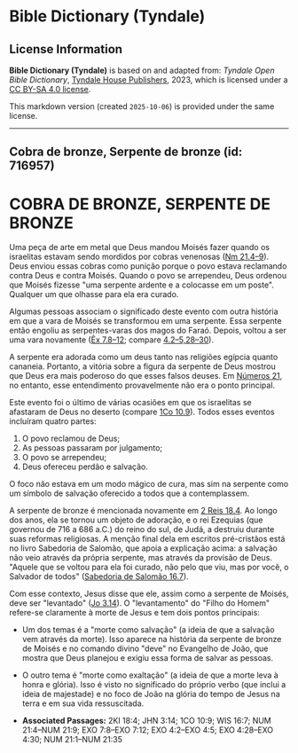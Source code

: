 # Bible Dictionary (Tyndale)

## License Information

**Bible Dictionary (Tyndale)** is based on and adapted from: _Tyndale Open Bible Dictionary_, [Tyndale House Publishers](https://tyndaleopenresources.com/), 2023, which is licensed under a [CC BY-SA 4.0 license](https://creativecommons.org/licenses/by-sa/4.0/legalcode.en).

This markdown version (created `2025-10-06`) is provided under the same license.



--------------------------------

## Cobra de bronze, Serpente de bronze (id: 716957)

COBRA DE BRONZE, SERPENTE DE BRONZE
===================================

Uma peça de arte em metal que Deus mandou Moisés fazer quando os israelitas estavam sendo mordidos por cobras venenosas ([Nm 21\.4–9](https://ref.ly/Num21:4-Num21:9)). Deus enviou essas cobras como punição porque o povo estava reclamando contra Deus e contra Moisés. Quando o povo se arrependeu, Deus ordenou que Moisés fizesse "uma serpente ardente e a colocasse em um poste". Qualquer um que olhasse para ela era curado.

Algumas pessoas associam o significado deste evento com outra história em que a vara de Moisés se transformou em uma serpente. Essa serpente então engoliu as serpentes\-varas dos magos do Faraó. Depois, voltou a ser uma vara novamente ([Êx 7\.8–12](https://ref.ly/Exod7:8-Exod7:12); compare [4\.2–5,28–30](https://ref.ly/Exod4:2-Exod4:5,Exod4:28-Exod4:30)).

A serpente era adorada como um deus tanto nas religiões egípcia quanto cananeia. Portanto, a vitória sobre a figura da serpente de Deus mostrou que Deus era mais poderoso do que esses falsos deuses. Em [Números 21](https://ref.ly/Num21:1-Num21:35), no entanto, esse entendimento provavelmente não era o ponto principal.

Este evento foi o último de várias ocasiões em que os israelitas se afastaram de Deus no deserto (compare [1Co 10\.9](https://ref.ly/1Cor10:9)). Todos esses eventos incluíram quatro partes:

1. O povo reclamou de Deus;
2. As pessoas passaram por julgamento;
3. O povo se arrependeu;
4. Deus ofereceu perdão e salvação.

O foco não estava em um modo mágico de cura, mas sim na serpente como um símbolo de salvação oferecido a todos que a contemplassem.

A serpente de bronze é mencionada novamente em [2 Reis 18\.4](https://ref.ly/2Kgs18:4). Ao longo dos anos, ela se tornou um objeto de adoração, e o rei Ezequias (que governou de 716 a 686 a.C.) do reino do sul, de Judá, a destruiu durante suas reformas religiosas. A menção final dela em escritos pré\-cristãos está no livro Sabedoria de Salomão, que apoia a explicação acima: a salvação não veio através da própria serpente, mas através da provisão de Deus. "Aquele que se voltou para ela foi curado, não pelo que viu, mas por você, o Salvador de todos" ([Sabedoria de Salomão 16\.7](https://ref.ly/Wis16:7)).

Com esse contexto, Jesus disse que ele, assim como a serpente de Moisés, deve ser "levantado" ([Jo 3\.14](https://ref.ly/John3:14)). O "levantamento" do "Filho do Homem" refere\-se claramente à morte de Jesus e tem dois pontos principais:

* Um dos temas é a "morte como salvação" (a ideia de que a salvação vem através da morte). Isso aparece na história da serpente de bronze de Moisés e no comando divino "deve" no Evangelho de João, que mostra que Deus planejou e exigiu essa forma de salvar as pessoas.
* O outro tema é "morte como exaltação" (a ideia de que a morte leva à honra e glória). Isso é visto no significado do próprio verbo (que inclui a ideia de majestade) e no foco de João na glória do tempo de Jesus na terra e em sua vida ressuscitada.

* **Associated Passages:** 2KI 18:4; JHN 3:14; 1CO 10:9; WIS 16:7; NUM 21:4–NUM 21:9; EXO 7:8–EXO 7:12; EXO 4:2–EXO 4:5; EXO 4:28–EXO 4:30; NUM 21:1–NUM 21:35

